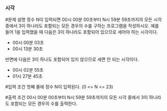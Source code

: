 ### 시각

#문제 설명
 정수 N이 입력되면 00시 00분 00초부터 N시 59분 59초까지의 모든 시각 중에서 3이 하나라도 포함되는 모든 경우의 수를 구하는 프로그램을 작성하시오.
 예를 들어 1을 입력했을 때 다음은 3이 하나라도 포함되어 있으므로 세어야 하는 시각이다.
 
 * 00시 00분 03초
 * 00시 13분 30초
 
 반면에 다음은 3이 하나도 포함되어 있지 않으므로 세면 안 되는 시각이다.
 
 * 00시 02분 55초
 * 01시 27분 45초

#입력 조건
첫째 줄에 정수 N이 입력된다. (0 <= N <= 23)

#출력 조건
00시 00분 00초부터 N시 59분 59초까지의 모든 시각 중에서 3이 하나라도 포함되는 모든 경우의 수를 출력한다.
